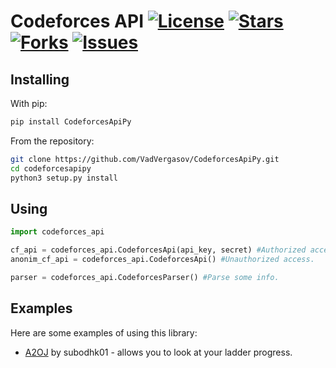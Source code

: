 Codeforces API [![License](https://img.shields.io/github/license/VadVergasov/CodeforcesApiPy)](https://github.com/VadVergasov/CodeforcesApiPy/blob/master/README.md) [![Stars](https://img.shields.io/github/stars/VadVergasov/CodeforcesApiPy)](https://github.com/VadVergasov/CodeforcesApiPy/stargazers) [![Forks](https://img.shields.io/github/forks/VadVergasov/CodeforcesApiPy)](https://github.com/VadVergasov/CodeforcesApiPy/network/members) [![Issues](https://img.shields.io/github/issues/VadVergasov/CodeforcesApiPy)](https://github.com/VadVergasov/CodeforcesApiPy/issues)
==========

Installing
----------

With pip:

```bash
pip install CodeforcesApiPy
```

From the repository:

```bash
git clone https://github.com/VadVergasov/CodeforcesApiPy.git
cd codeforcesapipy
python3 setup.py install
```

Using
---------

```python
import codeforces_api

cf_api = codeforces_api.CodeforcesApi(api_key, secret) #Authorized access.
anonim_cf_api = codeforces_api.CodeforcesApi() #Unauthorized access.

parser = codeforces_api.CodeforcesParser() #Parse some info.
```

Examples
---------

Here are some examples of using this library:

* [A2OJ](https://github.com/subodhk01/a2oj) by subodhk01 - allows you to look at your ladder progress.
